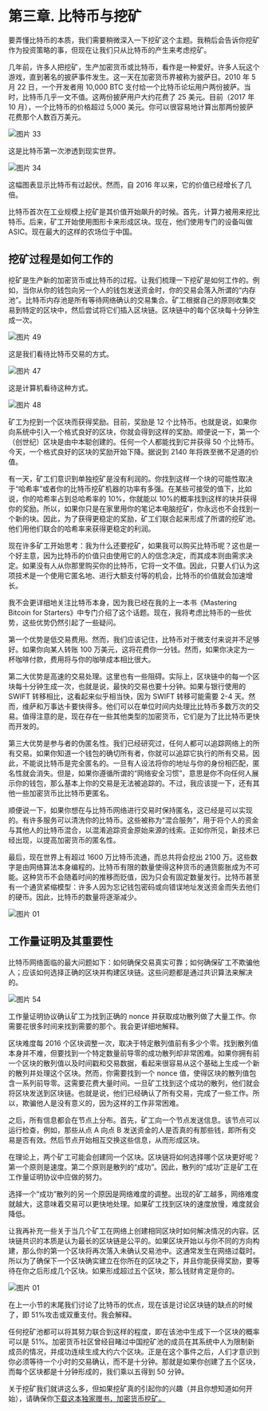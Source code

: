 # 第三章. 比特币与挖矿

要弄懂比特币的本质，我们需要稍微深入一下挖矿这个主题。我稍后会告诉你挖矿作为投资策略的事，但现在让我们只从比特币的产生来考虑挖矿。

几年前，许多人把挖矿，生产加密货币或比特币，看作是一种爱好。许多人玩这个游戏，直到著名的披萨事件发生。这一天在加密货币界被称为披萨日。2010 年 5 月 22 日，一个开发者用 10,000 BTC 支付给一个比特币论坛用户两份披萨。当时，比特币几乎一文不值。这两份披萨用户大约花费了 25 美元。目前（2017 年 10 月），一个比特币的价格超过 5,000 美元。你可以很容易地计算出那两份披萨花费那个人数百万美元。

![图片 33](img/00002.jpeg)

这是比特币第一次渗透到现实世界。

![图片 34](img/00003.jpeg)

这幅图表显示比特币有过起伏。然而，自 2016 年以来，它的价值已经增长了几倍。

比特币首次在工业规模上挖矿是其价值开始飙升的时候。首先，计算力被用来挖比特币。后来，矿工开始使用图形卡来形成区块。现在，他们使用专门的设备叫做 ASIC。现在最大的这样的农场位于中国。

## 挖矿过程是如何工作的

挖矿是生产新的加密货币或比特币的过程。让我们梳理一下挖矿是如何工作的。例如，当你从你的钱包向另一个人的钱包发送资金时，你的交易会落入所谓的“内存池”。比特币内存池是所有等待网络确认的交易集合。矿工根据自己的原则收集交易到特定的区块中，然后尝试将它们插入区块链。区块链中的每个区块每十分钟生成一次。

![图片 49](img/00004.jpeg)

这是我们看待比特币交易的方式。

![图片 47](img/00005.jpeg)

这是计算机看待这种方式。

![图片 48](img/00006.jpeg)

矿工为挖到一个区块而获得奖励。目前，奖励是 12 个比特币。也就是说，如果你向系统中引入一个格式良好的区块，你就会得到这样的奖励。顺便说一下，第一个（创世纪）区块是由中本聪创建的。任何一个人都能找到它并获得 50 个比特币。今天，一个格式良好的区块的奖励开始下降。据说到 2140 年将跌至微不足道的价值。

有一天，矿工们意识到单独挖矿是没有利润的。你找到这样一个块的可能性取决于“哈希率”或者你的比特币挖矿机器的功率有多强。在某些可接受的值下，比如说，你的哈希率占到总哈希率的 10%，你就能以 10%的概率找到这样的块并获得你的奖励。所以，如果你只是在家里用你的笔记本电脑挖矿，你永远也不会找到一个新的块。因此，为了获得更稳定的奖励，矿工们联合起来形成了所谓的挖矿池。他们用他们联合的哈希率来获得更稳定的利润。

现在许多矿工开始思考：我为什么还要挖矿，如果我可以购买比特币呢？这也是一个好主意，因为比特币的价值只由使用它的人的信念决定，而其成本则由需求决定。如果没有人从你那里购买你的比特币，它将一文不值。因此，只要人们认为这项技术是一个使用它匿名地、进行大额支付等的机会，比特币的价值就会加速增长。

我不会更详细地关注比特币本身，因为我已经在我的上一本书《Mastering Bitcoin for Starters》中专门介绍了这个话题。现在，我将考虑比特币的一些优势，这些优势仍然引起了一些疑问。

第一个优势是低交易费用。然而，我们应该记住，比特币对于微支付来说并不足够好。如果你向某人转账 100 万美元，这将花费你一分钱。然而，如果你决定为一杯咖啡付款，费用将与你的咖啡成本相比很大。

第二大优势是高速的交易处理。这里也有一些阻碍。实际上，区块链中的每一个区块每十分钟生成一次，也就是说，最快的交易也要十分钟。如果与银行使用的 SWIFT 转移相比，这看起来似乎相当快，因为 SWIFT 转移可能需要 2-4 天。然而，维萨和万事达卡要快得多。他们可以在单位时间内处理比比特币多数万次的交易。值得注意的是，现在存在一些其他类型的加密货币，它们是为了比比特币更快而开发的。

第三大优势是参与者的伪匿名性。我们已经研究过，任何人都可以追踪网络上的所有交易。如果你知道一个钱包的确切所有者，你就可以追踪它执行的所有交易。因此，不能说比特币是完全匿名的。一旦有人设法将你的地址与你的身份相匹配，匿名性就会消失。但是，如果你遵循所谓的“网络安全习惯”，意思是你不向任何人展示你的钱包，那么基本上你的交易是无法被追踪的。不过，我应该提一下，还有其他一些加密货币比比特币更匿名。

顺便说一下，如果你想在与比特币网络进行交易时保持匿名，这已经是可以实现的。有许多服务可以清洗你的比特币。这些被称为“混合服务”，用于将个人的资金与其他人的比特币混合，以混淆追踪资金原始来源的线索。正如你所见，新技术已经出现，以提高加密货币的匿名性。

最后，现在世界上有超过 1600 万比特币流通，而总共将会挖出 2100 万。这些数字是由网络算法本身编程的。比特币有限的数量使得这种货币的通货膨胀成为不可能。这种货币不会随着时间的推移而贬值，因为只会有固定数量发行。比特币甚至有一个通货紧缩模型：许多人因为忘记钱包密码或向错误地址发送资金而失去他们的硬币。因此，比特币的数量将逐渐减少。

![图片 01](img/00007.jpeg)

## 工作量证明及其重要性

比特币网络面临的最大问题如下：如何确保交易真实可靠；如何确保矿工不欺骗他人；应该如何选择正确的区块并构建区块链。这些问题都是通过共识算法来解决的。

![图片 54](img/00008.jpeg)

工作量证明协议确认矿工为找到正确的 nonce 并获取成功散列做了大量工作。你需要花很多时间来找到需要的那个。我会更详细地解释。

区块难度每 2016 个区块调整一次，取决于特定散列值前有多少个零。找到散列值本身并不难，但要找到一个特定数量前导零的成功散列却非常困难。如果你拥有前一个区块的散列值以及时间戳和交易数据，看起来很容易从这个基础上生成一个新的散列并处理这个区块。然而，你需要找到一个 nonce 值，使得区块的散列值包含一系列前导零。这需要花费大量时间。一旦矿工找到这个成功的散列，他们就会将区块发送到区块链。也就是说，他们已经确认了所有交易，完成了一些工作。所以，欺骗他人是没有意义的，因为这样的工作非常困难。

之后，所有信息都会在节点上分布。首先，矿工向一个节点发送信息。该节点可以运行检查，例如，那些从点 A 向点 B 发送资金的人是否真的有那些钱，即所有交易是否有效。然后节点开始相互交换这些信息，从而形成区块。

在理论上，两个矿工可能会创建同一个区块。区块链将如何选择哪个区块更好呢？第一个原则是速度。第二个原则是散列的“成功”。因此，散列的“成功”正是矿工在工作量证明协议中应做的努力。

选择一个“成功”散列的另一个原因是网络难度的调整。出现的矿工越多，网络难度就越大，这意味着交易可以更快地处理。如果矿工找到区块的速度放慢，难度就会降低。

让我再补充一些关于当几个矿工在网络上创建相同区块时如何解决情况的内容。区块链共识的本质是认为最长的区块链是公平的。如果区块开始以与你不同的方向构建，那么你的第一个区块将再次落入未确认交易池中。这通常发生在网络过载时。所以为了确保下一个区块确实建立在你所在的区块之下，并且你能获得奖励，要等待在你之后形成几个区块。如果形成超过五个区块，那么钱财肯定是你的。

![图片 01](img/00009.jpeg)

在上一小节的末尾我们讨论了比特币的优点，现在该是讨论区块链的缺点的时候了，即 51%攻击或双重支付。我会解释。

任何挖矿池都可以将其努力联合到这样的程度，即在该池中生成下一个区块的概率可以是 51%。加密货币社区曾经目睹过中国挖矿池的成员在其系统中人为限制新成员的情况，并成功连续生成大约六个区块。正是在这个事件之后，人们才意识到你必须等待一个小时的交易确认，而不是十分钟。那就是如果你创建了五个区块，而每个区块都是十分钟形成的，我们乘以五得到 50 分钟。

关于挖矿我们就讲这么多，但如果挖矿真的引起你的兴趣（并且你想知道如何开始），请确保你[下载这本独家赠书，加密货币挖矿。](http://www.erdpublishing.com/cryptocurrency-mining-bonus/)

